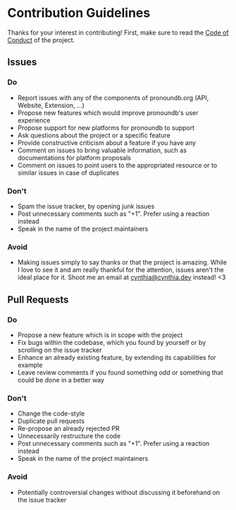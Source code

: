 # Contribution Guidelines
Thanks for your interest in contributing! First, make sure to read the [Code of Conduct](https://github.com/cyyynthia/pronoundb.org/blob/mistress/CODE_OF_CONDUCT.md) of the project.

## Issues
### Do
 - Report issues with any of the components of pronoundb.org (API, Website, Extension, ...)
 - Propose new features which would improve pronoundb's user experience
 - Propose support for new platforms for pronoundb to support
 - Ask questions about the project or a specific feature
 - Provide constructive criticism about a feature if you have any
 - Comment on issues to bring valuable information, such as documentations for platform proposals
 - Comment on issues to point users to the appropriated resource or to similar issues in case of duplicates

### Don't
 - Spam the issue tracker, by opening junk issues
 - Post unnecessary comments such as "+1". Prefer using a reaction instead
 - Speak in the name of the project maintainers

### Avoid
 - Making issues simply to say thanks or that the project is amazing. While I love to see it and am really thankful
 for the attention, issues aren't the ideal place for it. Shoot me an email at cynthia@cynthia.dev instead! <3

## Pull Requests
### Do
 - Propose a new feature which is in scope with the project
 - Fix bugs within the codebase, which you found by yourself or by scrolling on the issue tracker
 - Enhance an already existing feature, by extending its capabilities for example
 - Leave review comments if you found something odd or something that could be done in a better way

### Don't
 - Change the code-style
 - Duplicate pull requests
 - Re-propose an already rejected PR
 - Unnecessarily restructure the code
 - Post unnecessary comments such as "+1". Prefer using a reaction instead
 - Speak in the name of the project maintainers

### Avoid
 - Potentially controversial changes without discussing it beforehand on the issue tracker
